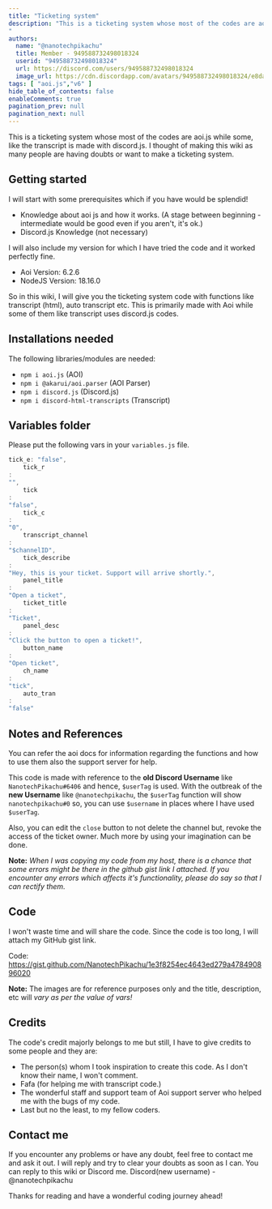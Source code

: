 ```yaml
---
title: "Ticketing system"
description: "This is a ticketing system whose most of the codes are aoi.js while some, like the transcript is made with discord.js. I thought of making this wiki as many people are having doubts or want to make a ticketing system.
"
authors:
  name: "@nanotechpikachu"
  title: Member - 949588732498018324
  userid: "949588732498018324"
  url: https://discord.com/users/949588732498018324
  image_url: https://cdn.discordapp.com/avatars/949588732498018324/e8daecdc63c0c4faa5e11c8b1967acc9.png
tags: [ "aoi.js","v6" ]
hide_table_of_contents: false
enableComments: true
pagination_prev: null
pagination_next: null
---
```


This is a ticketing system whose most of the codes are aoi.js while some, like the transcript is made with discord.js. I
thought of making this wiki as many people are having doubts or want to make a ticketing system.

## Getting started

I will start with some prerequisites which if you have would be splendid!

- Knowledge about aoi js and how it works. (A stage between beginning - intermediate would be good even if you aren't,
  it's ok.)
- Discord.js Knowledge (not necessary)

I will also include my version for which I have tried the code and it worked perfectly fine.

- Aoi Version: 6.2.6
- NodeJS Version: 18.16.0

So in this wiki, I will give you the ticketing system code with functions like transcript (html), auto transcript etc.
This is primarily made with Aoi while some of them like transcript uses discord.js codes.

## Installations needed

The following libraries/modules are needed:

- `npm i aoi.js` (AOI)
- `npm i @akarui/aoi.parser` (AOI Parser)
- `npm i discord.js` (Discord.js)
- `npm i discord-html-transcripts` (Transcript)

## Variables folder

Please put the following vars in your `variables.js` file.

```js
tick_e: "false",
    tick_r
:
"",
    tick
:
"false",
    tick_c
:
"0",
    transcript_channel
:
"$channelID",
    tick_describe
:
"Hey, this is your ticket. Support will arrive shortly.",
    panel_title
:
"Open a ticket",
    ticket_title
:
"Ticket",
    panel_desc
:
"Click the button to open a ticket!",
    button_name
:
"Open ticket",
    ch_name
:
"tick",
    auto_tran
:
"false"
```

## Notes and References

You can refer the aoi docs for information regarding the functions and how to use them also the support server for help.

This code is made with reference to the **old Discord Username** like `NanotechPikachu#6406` and hence, `$userTag` is
used. With the outbreak of the **new Username** like `@nanotechpikachu`, the `$userTag` function will
show `nanotechpikachu#0` so, you can use `$username` in places where I have used `$userTag`.

Also, you can edit the `close` button to not delete the channel but, revoke the access of the ticket owner. Much more by
using your imagination can be done.

**Note:** *When I was copying my code from my host, there is a chance that some errors might be there in the github gist
link I attached. If you encounter any errors which affects it's functionality, please do say so that I can rectify
them.*

## Code

I won't waste time and will share the code. Since the code is too long, I will attach my GitHub gist link.

Code: https://gist.github.com/NanotechPikachu/1e3f8254ec4643ed279a478490896020

**Note:** The images are for reference purposes only and the title, description, etc will *vary as per the value of
vars!*

## Credits

The code's credit majorly belongs to me but still, I have to give credits to some people and they are:

- The person(s) whom I took inspiration to create this code. As I don't know their name, I won't comment.
- Fafa (for helping me with transcript code.)
- The wonderful staff and support team of Aoi support server who helped me with the bugs of my code.
- Last but no the least, to my fellow coders.

## Contact me

If you encounter any problems or have any doubt, feel free to contact me and ask it out. I will reply and try to clear
your doubts as soon as I can. You can reply to this wiki or Discord me.
Discord(new username) - @nanotechpikachu

Thanks for reading and have a wonderful coding journey ahead!